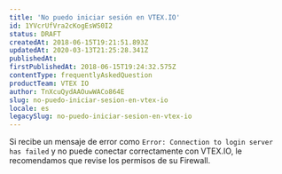 ```yaml
---
title: 'No puedo iniciar sesión en VTEX.IO'
id: 1YVcrUfVra2cKogEsWS0I2
status: DRAFT
createdAt: 2018-06-15T19:21:51.893Z
updatedAt: 2020-03-13T21:25:28.341Z
publishedAt: 
firstPublishedAt: 2018-06-15T19:24:32.575Z
contentType: frequentlyAskedQuestion
productTeam: VTEX IO
author: TnXcuQydAAOuwWACo864E
slug: no-puedo-iniciar-sesion-en-vtex-io
locale: es
legacySlug: no-puedo-iniciar-sesion-en-vtex-io
---
```


Si recibe un mensaje de error como `Error: Connection to login server has failed` y no puede conectar correctamente con VTEX.IO, le recomendamos que revise los permisos de su Firewall.

